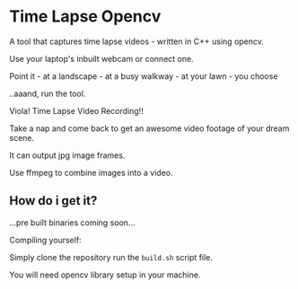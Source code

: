Time Lapse Opencv
=================

A tool that captures time lapse videos - written in C++ using opencv.

Use your laptop's inbuilt webcam or connect one.

Point it - at a landscape - at a busy walkway - at your lawn - you choose

..aaand, run the tool.

Viola! Time Lapse Video Recording!!

Take a nap and come back to get an awesome video footage of your dream scene.



It can output jpg image frames.

Use ffmpeg to combine images into a video.


How do i get it?
----------------

...pre built binaries coming soon...

Compiling yourself:

Simply clone the repository run the `build.sh` script file.

You will need opencv library setup in your machine.

